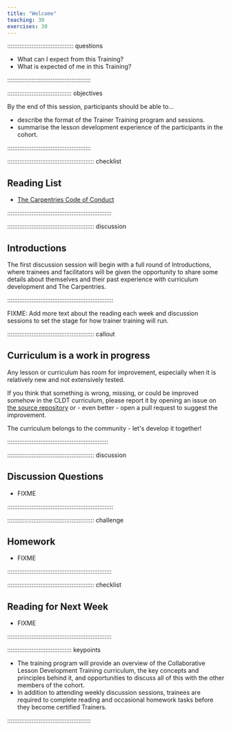 ```yaml
---
title: "Welcome"
teaching: 30
exercises: 30
---
```


:::::::::::::::::::::::::::::::::::::: questions 

- What can I expect from this Training?
- What is expected of me in this Training?

::::::::::::::::::::::::::::::::::::::::::::::::

::::::::::::::::::::::::::::::::::::: objectives

By the end of this session, participants should be able to...

- describe the format of the Trainer Training program and sessions.
- summarise the lesson development experience of the participants in the cohort.

::::::::::::::::::::::::::::::::::::::::::::::::

:::::::::::::::::::::::::::::::::::::::::::::::::: checklist

## Reading List

- [The Carpentries Code of Conduct](https://docs.carpentries.org/topic_folders/policies/code-of-conduct.html)

::::::::::::::::::::::::::::::::::::::::::::::::::::::::::::

:::::::::::::::::::::::::::::::::::::::::::::::::: discussion

## Introductions

The first discussion session will begin with a full round of Introductions,
where trainees and facilitators will be given the opportunity to share some details about themselves
and their past experience with curriculum development and The Carpentries.

:::::::::::::::::::::::::::::::::::::::::::::::::::::::::::::

FIXME: Add more text about the reading each week and discussion sessions to set the stage for how trainer training will run.

:::::::::::::::::::::::::::::::::::::::::::::::::: callout

## Curriculum is a work in progress

Any lesson or curriculum has room for improvement,
especially when it is relatively new and not extensively tested.

If you think that something is wrong, missing, or could be improved somehow
in the CLDT curriculum,
please report it by opening an issue on [the source repository][cldt-repo] 
or - even better - open a pull request to suggest the improvement.

The curriculum belongs to the community - let's develop it together!

::::::::::::::::::::::::::::::::::::::::::::::::::::::::::



:::::::::::::::::::::::::::::::::::::::::::::::::: discussion

## Discussion Questions

- FIXME

:::::::::::::::::::::::::::::::::::::::::::::::::::::::::::::

:::::::::::::::::::::::::::::::::::::::::::::::::: challenge

## Homework

- FIXME

::::::::::::::::::::::::::::::::::::::::::::::::::::::::::::

:::::::::::::::::::::::::::::::::::::::::::::::::: checklist

## Reading for Next Week

- FIXME

::::::::::::::::::::::::::::::::::::::::::::::::::::::::::::

::::::::::::::::::::::::::::::::::::: keypoints 

- The training program will provide an overview of the Collaborative Lesson Development Training curriculum,
  the key concepts and principles behind it,
  and opportunities to discuss all of this with the other members of the cohort.
- In addition to attending weekly discussion sessions,
  trainees are required to complete reading and occasional homework tasks
  before they become certified Trainers.

::::::::::::::::::::::::::::::::::::::::::::::::

[cldt-repo]: https://github.com/carpentries/lesson-development-training/
